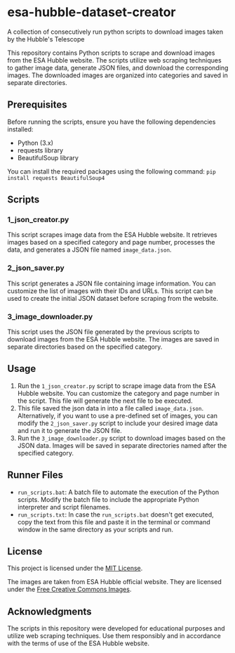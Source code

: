 # esa-hubble-dataset-creator
A collection of consecutively run python scripts to download images taken by the Hubble's Telescope

This repository contains Python scripts to scrape and download images from the ESA Hubble website. The scripts utilize web scraping techniques to gather image data, generate JSON files, and download the corresponding images. The downloaded images are organized into categories and saved in separate directories.

## Prerequisites
Before running the scripts, ensure you have the following dependencies installed:

- Python (3.x)
- requests library
- BeautifulSoup library

You can install the required packages using the following command:
`pip install requests BeautifulSoup4`

## Scripts
### 1_json_creator.py
This script scrapes image data from the ESA Hubble website. It retrieves images based on a specified category and page number, processes the data, and generates a JSON file named `image_data.json`.

### 2_json_saver.py
This script generates a JSON file containing image information. You can customize the list of images with their IDs and URLs. This script can be used to create the initial JSON dataset before scraping from the website.

### 3_image_downloader.py
This script uses the JSON file generated by the previous scripts to download images from the ESA Hubble website. The images are saved in separate directories based on the specified category.

## Usage
1. Run the `1_json_creator.py` script to scrape image data from the ESA Hubble website. You can customize the category and page number in the script. This file will generate the next file to be executed.
2. This file saved the json data in into a file called `image_data.json`. Alternatively, if you want to use a pre-defined set of images, you can modify the `2_json_saver.py` script to include your desired image data and run it to generate the JSON file.
3. Run the `3_image_downloader.py` script to download images based on the JSON data. Images will be saved in separate directories named after the specified category.

## Runner Files
- `run_scripts.bat`: A batch file to automate the execution of the Python scripts. Modify the batch file to include the appropriate Python interpreter and script filenames.
- `run_scripts.txt`: In case the `run_scripts.bat` doesn't get executed, copy the text from this file and paste it in the terminal or command window in the same directory as your scripts and run.

## License
This project is licensed under the [MIT License](https://github.com/git/git-scm.com/blob/main/MIT-LICENSE.txt).

The images are taken from ESA Hubble official website. They are licensed under the [Free Creative Commons Images](https://esahubble.org/public/copyright/).

## Acknowledgments
The scripts in this repository were developed for educational purposes and utilize web scraping techniques. Use them responsibly and in accordance with the terms of use of the ESA Hubble website.
